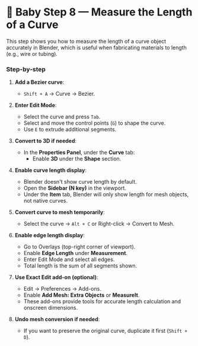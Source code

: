 # 📏 Baby Step 8 — Measure the Length of a Curve

This step shows you how to measure the length of a curve object accurately in Blender, which is useful when fabricating materials to length (e.g., wire or tubing).

### Step-by-step

1. **Add a Bezier curve**:
   - `Shift + A` → Curve → Bezier.

2. **Enter Edit Mode**:
   - Select the curve and press `Tab`.
   - Select and move the control points (`G`) to shape the curve.
   - Use `E` to extrude additional segments.

3. **Convert to 3D if needed**:
   - In the **Properties Panel**, under the **Curve** tab:
     - Enable **3D** under the **Shape** section.

4. **Enable curve length display**:
   - Blender doesn't show curve length by default.
   - Open the **Sidebar (N key)** in the viewport.
   - Under the **Item** tab, Blender will only show length for mesh objects, not native curves.

5. **Convert curve to mesh temporarily**:
   - Select the curve → `Alt + C` or Right-click → Convert to Mesh.

6. **Enable edge length display**:
   - Go to Overlays (top-right corner of viewport).
   - Enable **Edge Length** under **Measurement**.
   - Enter Edit Mode and select all edges.
   - Total length is the sum of all segments shown.

7. **Use Exact Edit add-on (optional)**:
   - Edit → Preferences → Add-ons.
   - Enable **Add Mesh: Extra Objects** or **MeasureIt**.
   - These add-ons provide tools for accurate length calculation and onscreen dimensions.

8. **Undo mesh conversion if needed**:
   - If you want to preserve the original curve, duplicate it first (`Shift + D`).